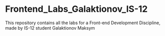 # Frontend_Labs_Galaktionov_IS-12
This repository contains all the labs for a Front-end Development Discipline, made by IS-12 student Galaktionov Maksym
